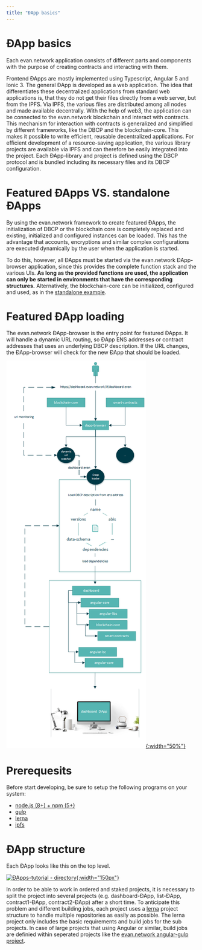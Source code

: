 ```yaml
---
title: "ÐApp basics"
---
```

# ÐApp basics
Each evan.network application consists of different parts and components with the purpose of creating
contracts and interacting with them.

Frontend ÐApps are mostly implemented using Typescript, Angular 5 and Ionic 3. The general ÐApp is developed as a web application. The idea that differentiates these decentralized applications from standard web applications is, that they do not get their files directly from a web server, but from the IPFS. Via IPFS, the various files are distributed among all nodes and made available decentrally. With the help of web3, the application can be connected to the evan.network blockchain and interact with contracts. This mechanism for interaction with contracts is generalized and simplified by different frameworks, like the DBCP and the blockchain-core. This makes it possible to write efficient, reusable decentralized applications. For efficient development of a resource-saving application, the various library projects are available via IPFS and can therefore be easily integrated into the project. Each ÐApp-library and project is defined using the DBCP protocol and is bundled including its necessary files and its DBCP configuration.

# Featured ÐApps VS. standalone ÐApps
By using the evan.network framework to create featured ÐApps, the initialization of DBCP or the blockchain core is completely replaced and existing, initialized and configured instances can be loaded. This has the advantage that accounts, encryptions and similar complex configurations are executed dynamically by the user when the application is started.

To do this, however, all ÐApps must be started via the evan.network ÐApp-browser application, since this provides the complete function stack and the various UIs. **As long as the provided functions are used, the application can only be started in environments that have the corresponding structures.** Alternatively, the blockchain-core can be initialized, configured and used, as in the [standalone example](/dapps/standalone/standalone).

# Featured ÐApp loading
The evan.network ÐApp-browser is the entry point for featured ÐApps. It will handle a dynamic URL routing, so ÐApp ENS addresses or contract addresses that uses an underlying DBCP description. If the URL changes, the ÐApp-browser will check for the new ÐApp that should be loaded.

[![Finished](/public/dapps/dapp-browser.png){:width="50%"}](/public/dapps/dapp-browser.png)

# Prerequesits
Before start developing, be sure to setup the following programs on your system:
  - [node.js (8+) + npm (5+)](https://nodejs.org/en)
  - [gulp](https://github.com/gulpjs/gulp)
  - [lerna](https://github.com/lerna/lerna)
  - [ipfs](https://ipfs.io/docs/install)

# ÐApp structure
Each ÐApp looks like this on the top level.

[![ÐApps-tutorial - directory](/public/ÐApps/hello-world/ÐApps-tutorial-dir-structure.png){:width="150px"}](/public/ÐApps/hello-world/ÐApps-tutorial-dir-structure.png)

In order to be able to work in ordered and staked projects, it is necessary to split the project into several projects (e.g. dashboard-ÐApp, list-ÐApp, contract1-ÐApp, contract2-ÐApp) after a short time. To anticipate this problem and different building jobs, each project uses a [lerna](https://github.com/lerna/lerna) project structure to handle multiple repositories as easily as possible. The lerna project only includes the basic requirements and build jobs for the sub projects. In case of large projects that using Angular or similar, build jobs are definied within seperated projects like the [evan.network angular-gulp project](https://github.com/evannetwork/angular-gulp).
